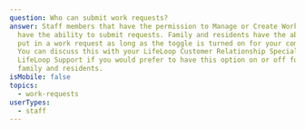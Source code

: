 ```yaml
---
question: Who can submit work requests?
answer: Staff members that have the permission to Manage or Create Work Requests
  have the ability to submit requests. Family and residents have the ability to
  put in a work request as long as the toggle is turned on for your community.
  You can discuss this with your LifeLoop Customer Relationship Specialist or
  LifeLoop Support if you would prefer to have this option on or off for the
  family and residents.
isMobile: false
topics:
  - work-requests
userTypes:
  - staff
---
```

